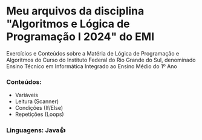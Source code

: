 # Meu arquivos da disciplina "Algoritmos e Lógica de Programação I 2024" do EMI
Exercícios e Conteúdos sobre a Matéria de Lógica de Programação e Algoritmos do Curso do Instituto Federal do Rio Grande do Sul, denominado Ensino Técnico em Informática Integrado ao Ensino Médio do 1º Ano
### Conteúdos:
- Variáveis
- Leitura (Scanner)
- Condições (If/Else)
- Repetições (Loops)
### Linguagens: Java👍
